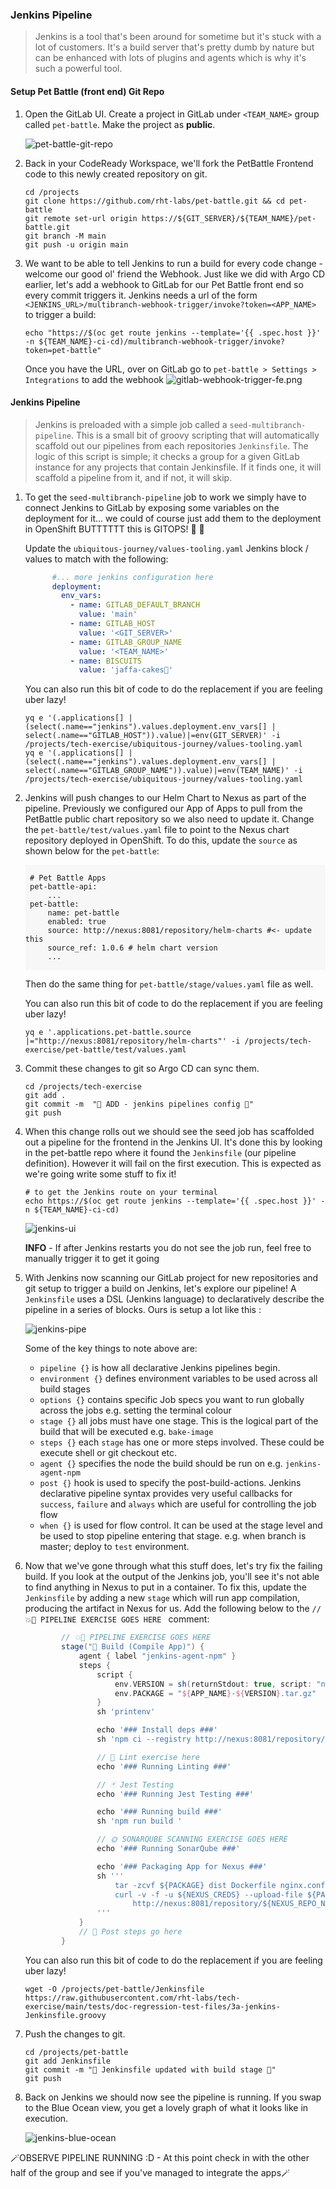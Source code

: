### Jenkins Pipeline

> Jenkins is a tool that's been around for sometime but it's stuck with a lot of customers. It's a build server that's pretty dumb by nature but can be enhanced with lots of plugins and agents which is why it's such a powerful tool. 

<!---
#### Jenkins access to GitLab
Jenkins needs to access repositories to see Jenkinsfile. There are multiple options to use ie username/password, SSH Keys and token (which we will going to use)

1. Login to GitLab and click on your avatar from upper left corner > Settings.
![gitlab-settings](images/gitlav-settings.png)
2. Click on Access Token and generate one.
![gitlab-access-token](images/gitlab-access-token.png)
3. Copy the newly generated token and update `ubiquitous-journey/values-tooling.yaml`
![gitlab-access-token-2](images/gitlab-access-token-2.png)

```bash
...
...
          - name: GITLAB_TOKEN
            value: ''
...
```

```bash
git add ubiquitous-journey/values-tooling.yaml
git commit -m "🥔 Gitlab Token is added 🥔"
git push
```
--->

#### Setup Pet Battle (front end) Git Repo

1. Open the GitLab UI. Create a project in GitLab under `<TEAM_NAME>` group called `pet-battle`. Make the project as **public**.

    ![pet-battle-git-repo](images/pet-battle-git-repo.png)

2. Back in your CodeReady Workspace, we'll fork the PetBattle Frontend code to this newly created repository on git.

    ```bash#test
    cd /projects
    git clone https://github.com/rht-labs/pet-battle.git && cd pet-battle
    git remote set-url origin https://${GIT_SERVER}/${TEAM_NAME}/pet-battle.git
    git branch -M main
    git push -u origin main
    ```

3. We want to be able to tell Jenkins to run a build for every code change - welcome our good ol' friend the Webhook. Just like we did with Argo CD earlier, let's add a webhook to GitLab for our Pet Battle front end so every commit triggers it. Jenkins needs a url of the form `<JENKINS_URL>/multibranch-webhook-trigger/invoke?token=<APP_NAME>` to trigger a build:

    ```bash#test
    echo "https://$(oc get route jenkins --template='{{ .spec.host }}' -n ${TEAM_NAME}-ci-cd)/multibranch-webhook-trigger/invoke?token=pet-battle"
    ```

    Once you have the URL, over on GitLab go to `pet-battle > Settings > Integrations` to add the webhook 
    ![gitlab-webhook-trigger-fe.png](./images/gitlab-webhook-trigger-fe.png)

#### Jenkins Pipeline
> Jenkins is preloaded with a simple job called a `seed-multibranch-pipeline`. This is a small bit of groovy scripting that will automatically scaffold out our pipelines from each repositories `Jenkinsfile`. The logic of this script is simple; it checks a group for a given GitLab instance for any projects that contain Jenkinsfile. If it finds one, it will scaffold a pipeline from it, and if not, it will skip.

1. To get the `seed-multibranch-pipeline` job to work we simply have to connect Jenkins to GitLab by exposing some variables on the deployment for it... we could of course just add them to the deployment in OpenShift BUTTTTTT this is GITOPS! :muscle: :gun:

    Update the `ubiquitous-journey/values-tooling.yaml` Jenkins block / values to match with the following:

    ```yaml
          #... more jenkins configuration here
          deployment:
            env_vars:
              - name: GITLAB_DEFAULT_BRANCH
                value: 'main'
              - name: GITLAB_HOST
                value: '<GIT_SERVER>'
              - name: GITLAB_GROUP_NAME
                value: '<TEAM_NAME>'
              - name: BISCUITS
                value: 'jaffa-cakes🍪'
    ```

    You can also run this bit of code to do the replacement if you are feeling uber lazy!

    ```bash#test
    yq e '(.applications[] | (select(.name=="jenkins").values.deployment.env_vars[] | select(.name=="GITLAB_HOST")).value)|=env(GIT_SERVER)' -i /projects/tech-exercise/ubiquitous-journey/values-tooling.yaml
    yq e '(.applications[] | (select(.name=="jenkins").values.deployment.env_vars[] | select(.name=="GITLAB_GROUP_NAME")).value)|=env(TEAM_NAME)' -i /projects/tech-exercise/ubiquitous-journey/values-tooling.yaml
    ```

2. Jenkins will push changes to our Helm Chart to Nexus as part of the pipeline. Previously we configured our App of Apps to pull from the PetBattle public chart repository so we also need to update it. Change the `pet-battle/test/values.yaml` file to point to the Nexus chart repository deployed in OpenShift. To do this, update the `source` as shown below for the `pet-battle`:

    <div class="highlight" style="background: #f7f7f7">
    <pre><code class="language-yaml">
    # Pet Battle Apps
    pet-battle-api:
        ...
    pet-battle:
        name: pet-battle
        enabled: true
        source: http://nexus:8081/repository/helm-charts #<- update this
        source_ref: 1.0.6 # helm chart version
        ...
    </code></pre></div>

    Then do the same thing for `pet-battle/stage/values.yaml` file as well.

    You can also run this bit of code to do the replacement if you are feeling uber lazy!

    ```bash#test
    yq e '.applications.pet-battle.source |="http://nexus:8081/repository/helm-charts"' -i /projects/tech-exercise/pet-battle/test/values.yaml
    ```

3. Commit these changes to git so Argo CD can sync them.

    ```bash#test
    cd /projects/tech-exercise
    git add .
    git commit -m  "🍕 ADD - jenkins pipelines config 🍕"
    git push
    ```

4. When this change rolls out we should see the seed job has scaffolded out a pipeline for the frontend in the Jenkins UI. It's done this by looking in the pet-battle repo where it found the `Jenkinsfile` (our pipeline definition). However it will fail on the first execution. This is expected as we're going write some stuff to fix it!

    ```bash#test
    # to get the Jenkins route on your terminal
    echo https://$(oc get route jenkins --template='{{ .spec.host }}' -n ${TEAM_NAME}-ci-cd)
    ```

    ![jenkins-ui](images/jenkins-ui.png)

    <p class="warn"><b>INFO</b> - If after Jenkins restarts you do not see the job run, feel free to manually trigger it to get it going</p>


5. With Jenkins now scanning our GitLab project for new repositories and git setup to trigger a build on Jenkins, let's explore our pipeline! A `Jenkinsfile` uses a DSL (Jenkins language) to declaratively describe the pipeline in a series of blocks. Ours is setup a lot like this :

    ![jenkins-pipe](images/jenkins-pipe.png)

    Some of the key things to note above are:
    * `pipeline {}` is how all declarative Jenkins pipelines begin.
    * `environment {}` defines environment variables to be used across all build stages
    * `options {}` contains specific Job specs you want to run globally across the jobs e.g. setting the terminal colour
    * `stage {}` all jobs must have one stage. This is the logical part of the build that will be executed e.g. `bake-image`
    * `steps {}` each `stage` has one or more steps involved. These could be execute shell or git checkout etc.
    * `agent {}` specifies the node the build should be run on e.g. `jenkins-agent-npm`
    * `post {}` hook is used to specify the post-build-actions. Jenkins declarative pipeline syntax provides very useful callbacks for `success`, `failure` and `always` which are useful for controlling the job flow
    * `when {}` is used for flow control. It can be used at the stage level and be used to stop pipeline entering that stage. e.g. when branch is master; deploy to `test` environment.

6. Now that we've gone through what this stuff does, let's try fix the failing build. If you look at the output of the Jenkins job, you'll see it's not able to find anything in Nexus to put in a container. To fix this, update the `Jenkinsfile` by adding a new `stage` which will run app compilation, producing the artifact in Nexus for us. Add the following below to the  `// 💥🔨 PIPELINE EXERCISE GOES HERE ` comment:

    ```groovy
            // 💥🔨 PIPELINE EXERCISE GOES HERE 
            stage("🧰 Build (Compile App)") {
                agent { label "jenkins-agent-npm" }
                steps {
                    script {
                        env.VERSION = sh(returnStdout: true, script: "npm run version --silent").trim()
                        env.PACKAGE = "${APP_NAME}-${VERSION}.tar.gz"
                    }
                    sh 'printenv'

                    echo '### Install deps ###'
                    sh 'npm ci --registry http://nexus:8081/repository/labs-npm'

                    // 💅 Lint exercise here
                    echo '### Running Linting ###'

                    // 🃏 Jest Testing
                    echo '### Running Jest Testing ###'

                    echo '### Running build ###'
                    sh 'npm run build '

                    // 🌞 SONARQUBE SCANNING EXERCISE GOES HERE 
                    echo '### Running SonarQube ###'

                    echo '### Packaging App for Nexus ###'
                    sh '''
                        tar -zcvf ${PACKAGE} dist Dockerfile nginx.conf
                        curl -v -f -u ${NEXUS_CREDS} --upload-file ${PACKAGE} \
                            http://nexus:8081/repository/${NEXUS_REPO_NAME}/${APP_NAME}/${PACKAGE}
                    '''
                }
                // 📰 Post steps go here
            }
    ```

    You can also run this bit of code to do the replacement if you are feeling uber lazy!

    ```bash#test
    wget -O /projects/pet-battle/Jenkinsfile https://raw.githubusercontent.com/rht-labs/tech-exercise/main/tests/doc-regression-test-files/3a-jenkins-Jenkinsfile.groovy
    ```

7. Push the changes to git.

    ```bash#test
    cd /projects/pet-battle
    git add Jenkinsfile
    git commit -m "🌸 Jenkinsfile updated with build stage 🌸"
    git push
    ```

8. Back on Jenkins we should now see the pipeline is running. If you swap to the Blue Ocean view, you get a lovely graph of what it looks like in execution.

    ![jenkins-blue-ocean](./images/jenkins-blue-ocean.png)

🪄OBSERVE PIPELINE RUNNING :D - At this point check in with the other half of the group and see if you've managed to integrate the apps🪄
